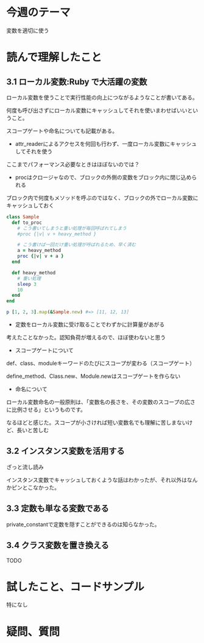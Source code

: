 # 今週のテーマ
変数を適切に使う

# 読んで理解したこと
## 3.1 ローカル変数:Ruby で大活躍の変数
ローカル変数を使うことで実行性能の向上につながるようなことが書いてある。  

何度も呼び出さずにローカル変数にキャッシュしてそれを使いまわせばいいということ。

スコープゲートや命名についても記載がある。

- attr_readerによるアクセスを何回も行わず、一度ローカル変数にキャッシュしてそれを使う

ここまでパフォーマンス必要なときはほぼないのでは？

- procはクロージャなので、ブロックの外側の変数をブロック内に閉じ込められる

ブロック内で何度もメソッドを呼ぶのではなく、ブロックの外でローカル変数にキャッシュしておく
```rb
class Sample
  def to_proc
    # こう書いてしまうと重い処理が毎回呼ばれてしまう
    #proc {|v| v + heavy_method }

    # こう書けば一回だけ重い処理が呼ばれるため、早く済む
    a = heavy_method
    proc {|v| v + a }
  end

  def heavy_method
    # 重い処理
    sleep 3
    10
  end
end

p [1, 2, 3].map(&Sample.new) #=> [11, 12, 13]

```

- 定数をローカル変数に受け取ることでわずかに計算量があがる

考えたことなかった。認知負荷が増えるので、ほぼ使わないと思う

- スコープゲートについて

def、class、moduleキーワードのたびにスコープが変わる（スコープゲート）

define_method、Class.new、Module.newはスコープゲートを作らない

- 命名について

ローカル変数命名の一般原則は、「変数名の長さを、その変数のスコープの広さに比例させる」というものです。 

なるほどと感じた。スコープが小さければ短い変数名でも理解に苦しまないけど、長いと苦しむ


## 3.2 インスタンス変数を活用する
ざっと流し読み

インスタンス変数でキャッシュしておくような話はわかったが、それ以外はなんかピンとこなかった。

## 3.3 定数も単なる変数である
private_constantで定数を隠すことができるのは知らなかった。

## 3.4 クラス変数を置き換える
TODO

# 試したこと、コードサンプル
特になし

# 疑問、質問
